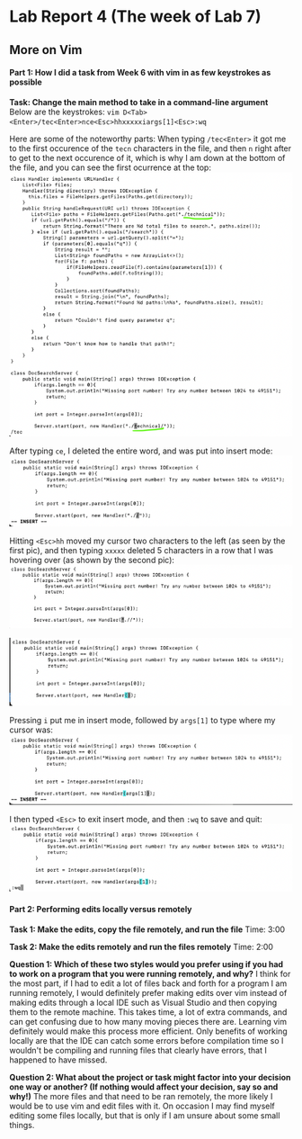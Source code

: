 # Lab Report 4 (The week of Lab 7)
## More on Vim

#### Part 1: How I did a task from Week 6 with vim in as few keystrokes as possible
**Task: Change the main method to take in a command-line argument**
Below are the keystrokes:
`vim D<Tab><Enter>/tec<Enter>nce<Esc>hhxxxxxiargs[1]<Esc>:wq`

Here are some of the noteworthy parts:
When typing `/tec<Enter>` it got me to the first occurence of the `tecn` characters in the file, and then `n` right after to get to the next occurence of it, which is why I am down at the bottom of the file, and you can see the first ocurrence at the top:
![Image](/Images/tec-enter-example.png)

After typing `ce`, I deleted the entire word, and was put into insert mode:
![Image](/Images/deleted-technical.png)

Hitting `<Esc>hh` moved my cursor two characters to the left (as seen by the first pic), and then typing `xxxxx` deleted 5 characters in a row that I was hovering over (as shown by the second pic):
![Image](/Images/hh-cursor-left.png)

![Image](/Images/xxxxx.png)

Pressing `i` put me in insert mode, followed by `args[1]` to type where my cursor was:
![Image](/Images/args1.png)

I then typed `<Esc>` to exit insert mode, and then `:wq` to save and quit:
![Image](/Images/save-and-quit.png)

#### Part 2: Performing edits locally versus remotely
**Task 1: Make the edits, copy the file remotely, and run the file**
Time: 3:00

**Task 2: Make the edits remotely and run the files remotely**
Time: 2:00

**Question 1: Which of these two styles would you prefer using if you had to work on a program that you were running remotely, and why?**
I think for the most part, if I had to edit a lot of files back and forth for a program I am running remotely, I would definitely prefer making edits over vim instead of making edits through a local IDE such as Visual Studio and then copying them to the remote machine. This takes time, a lot of extra commands, and can get confusing due to how many moving pieces there are. Learning vim definitely would make this process more efficient. Only benefits of working locally are that the IDE can catch some errors before compilation time so I wouldn't be compiling and running files that clearly have errors, that I happened to have missed.

**Question 2: What about the project or task might factor into your decision one way or another? (If nothing would affect your decision, say so and why!)**
The more files and that need to be ran remotely, the more likely I would be to use vim and edit files with it. On occasion I may find myself editing some files locally, but that is only if I am unsure about some small things. 